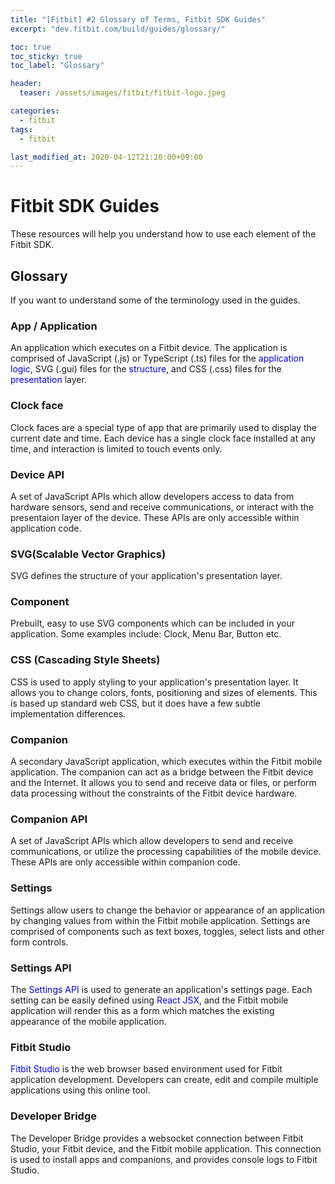 ```yaml
---
title: "[Fitbit] #2 Glossary of Terms, Fitbit SDK Guides"
excerpt: "dev.fitbit.com/build/guides/glossary/"

toc: true
toc_sticky: true
toc_label: "Glossary"

header:
  teaser: /assets/images/fitbit/fitbit-logo.jpeg

categories:
  - fitbit
tags:
  - fitbit

last_modified_at: 2020-04-12T21:20:00+09:00
---  
```

# Fitbit SDK Guides  
These resources will help you understand how to use each element of the Fitbit SDK.  

## Glossary  
If you want to understand some of the terminology used in the guides.

### App / Application
An application which executes on a Fitbit device. The application is comprised of JavaScript (.js) or TypeScript (.ts) files for the <span style="color:blue">application logic</span>, SVG (.gui) files for the <span style="color:blue">structure</span>, and CSS (.css) files for the <span style="color:blue">presentation</span> layer.  

### Clock face
Clock faces are a special type of app that are primarily used to display the current date and time. Each device has a single clock face installed at any time, and interaction is limited to touch events only.  

### Device API
A set of JavaScript APIs which allow developers access to data from hardware sensors, send and receive communications, or interact with the presentaion layer of the device. These APIs are only accessible within application code.  

### SVG(Scalable Vector Graphics)
SVG defines the structure of your application's presentation layer.  

### Component
Prebuilt, easy to use SVG components which can be included in your application. Some examples include: Clock, Menu Bar, Button etc.  

### CSS (Cascading Style Sheets)
CSS is used to apply styling to your application's presentation layer. It allows you to change colors, fonts, positioning and sizes of elements. This is based up standard web CSS, but it does have a few subtle implementation differences.  

### Companion
A secondary JavaScript application, which executes within the Fitbit mobile application. The companion can act as a bridge between the Fitbit device and the Internet. It allows you to send and receive data or files, or perform data processing without the constraints of the Fitbit device hardware.  

### Companion API
A set of JavaScript APIs which allow developers to send and receive communications, or utilize the processing capabilities of the mobile device. These APIs are only accessible within companion code.  

### Settings
Settings allow users to change the behavior or appearance of an application by changing values from within the Fitbit mobile application. Settings are comprised of components such as text boxes, toggles, select lists and other form controls.  

### Settings API
The <span style="color:blue">Settings API</span> is used to generate an application's settings page. Each setting can be easily defined using <span style="color:blue">React JSX</span>, and the Fitbit mobile application will render this as a form which matches the existing appearance of the mobile application.  

### Fitbit Studio
<span style="color:blue">Fitbit Studio</span> is the web browser based environment used for Fitbit application development. Developers can create, edit and compile multiple applications using this online tool.  

### Developer Bridge
The Developer Bridge provides a websocket connection between Fitbit Studio, your Fitbit device, and the Fitbit mobile application. This connection is used to install apps and companions, and provides console logs to Fitbit Studio.  



